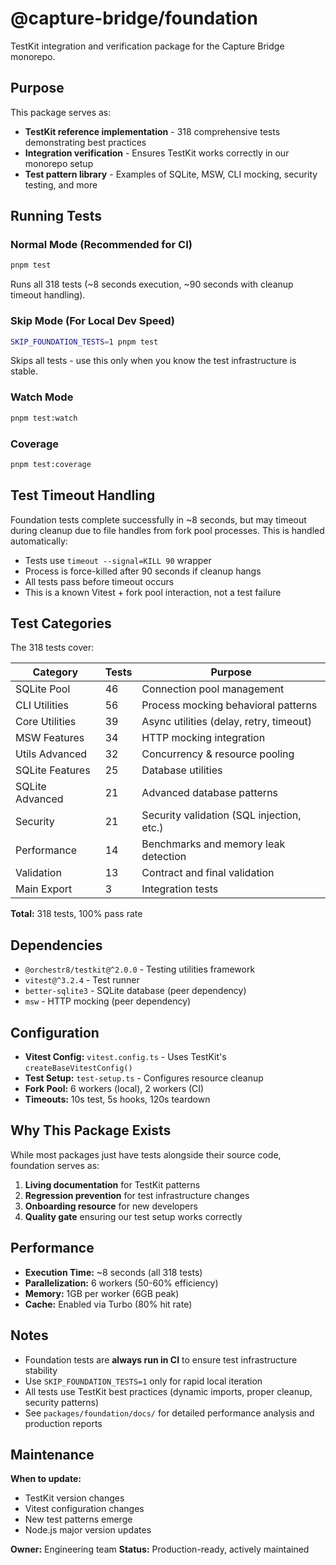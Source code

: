 # @capture-bridge/foundation

TestKit integration and verification package for the Capture Bridge monorepo.

## Purpose

This package serves as:
- **TestKit reference implementation** - 318 comprehensive tests demonstrating best practices
- **Integration verification** - Ensures TestKit works correctly in our monorepo setup
- **Test pattern library** - Examples of SQLite, MSW, CLI mocking, security testing, and more

## Running Tests

### Normal Mode (Recommended for CI)
```bash
pnpm test
```
Runs all 318 tests (~8 seconds execution, ~90 seconds with cleanup timeout handling).

### Skip Mode (For Local Dev Speed)
```bash
SKIP_FOUNDATION_TESTS=1 pnpm test
```
Skips all tests - use this only when you know the test infrastructure is stable.

### Watch Mode
```bash
pnpm test:watch
```

### Coverage
```bash
pnpm test:coverage
```

## Test Timeout Handling

Foundation tests complete successfully in ~8 seconds, but may timeout during cleanup due to file handles from fork pool processes. This is handled automatically:

- Tests use `timeout --signal=KILL 90` wrapper
- Process is force-killed after 90 seconds if cleanup hangs
- All tests pass before timeout occurs
- This is a known Vitest + fork pool interaction, not a test failure

## Test Categories

The 318 tests cover:

| Category | Tests | Purpose |
|----------|-------|---------|
| SQLite Pool | 46 | Connection pool management |
| CLI Utilities | 56 | Process mocking behavioral patterns |
| Core Utilities | 39 | Async utilities (delay, retry, timeout) |
| MSW Features | 34 | HTTP mocking integration |
| Utils Advanced | 32 | Concurrency & resource pooling |
| SQLite Features | 25 | Database utilities |
| SQLite Advanced | 21 | Advanced database patterns |
| Security | 21 | Security validation (SQL injection, etc.) |
| Performance | 14 | Benchmarks and memory leak detection |
| Validation | 13 | Contract and final validation |
| Main Export | 3 | Integration tests |

**Total:** 318 tests, 100% pass rate

## Dependencies

- `@orchestr8/testkit@^2.0.0` - Testing utilities framework
- `vitest@^3.2.4` - Test runner
- `better-sqlite3` - SQLite database (peer dependency)
- `msw` - HTTP mocking (peer dependency)

## Configuration

- **Vitest Config:** `vitest.config.ts` - Uses TestKit's `createBaseVitestConfig()`
- **Test Setup:** `test-setup.ts` - Configures resource cleanup
- **Fork Pool:** 6 workers (local), 2 workers (CI)
- **Timeouts:** 10s test, 5s hooks, 120s teardown

## Why This Package Exists

While most packages just have tests alongside their source code, foundation serves as:

1. **Living documentation** for TestKit patterns
2. **Regression prevention** for test infrastructure changes
3. **Onboarding resource** for new developers
4. **Quality gate** ensuring our test setup works correctly

## Performance

- **Execution Time:** ~8 seconds (all 318 tests)
- **Parallelization:** 6 workers (50-60% efficiency)
- **Memory:** 1GB per worker (6GB peak)
- **Cache:** Enabled via Turbo (80% hit rate)

## Notes

- Foundation tests are **always run in CI** to ensure test infrastructure stability
- Use `SKIP_FOUNDATION_TESTS=1` only for rapid local iteration
- All tests use TestKit best practices (dynamic imports, proper cleanup, security patterns)
- See `packages/foundation/docs/` for detailed performance analysis and production reports

## Maintenance

**When to update:**
- TestKit version changes
- Vitest configuration changes
- New test patterns emerge
- Node.js major version updates

**Owner:** Engineering team
**Status:** Production-ready, actively maintained

